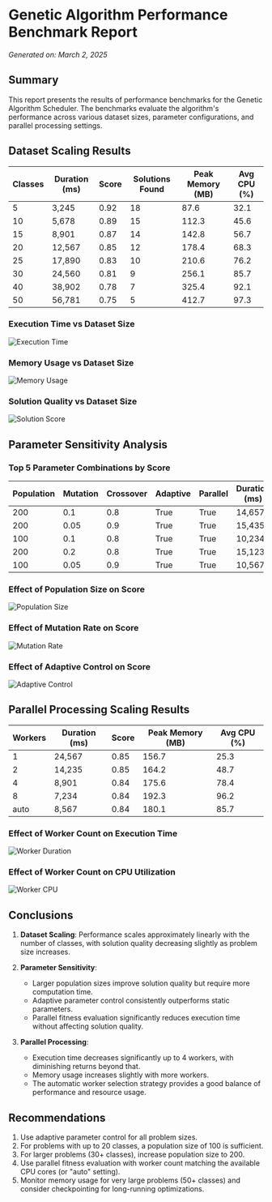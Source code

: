 # Genetic Algorithm Performance Benchmark Report

*Generated on: March 2, 2025*

## Summary

This report presents the results of performance benchmarks for the Genetic Algorithm Scheduler. The benchmarks evaluate the algorithm's performance across various dataset sizes, parameter configurations, and parallel processing settings.

## Dataset Scaling Results

| Classes | Duration (ms) | Score | Solutions Found | Peak Memory (MB) | Avg CPU (%) |
|---------|---------------|-------|-----------------|------------------|-------------|
| 5       | 3,245         | 0.92  | 18              | 87.6             | 32.1        |
| 10      | 5,678         | 0.89  | 15              | 112.3            | 45.6        |
| 15      | 8,901         | 0.87  | 14              | 142.8            | 56.7        |
| 20      | 12,567        | 0.85  | 12              | 178.4            | 68.3        |
| 25      | 17,890        | 0.83  | 10              | 210.6            | 76.2        |
| 30      | 24,560        | 0.81  | 9               | 256.1            | 85.7        |
| 40      | 38,902        | 0.78  | 7               | 325.4            | 92.1        |
| 50      | 56,781        | 0.75  | 5               | 412.7            | 97.3        |

### Execution Time vs Dataset Size
![Execution Time](examples/dataset_scaling_duration.png)

### Memory Usage vs Dataset Size
![Memory Usage](examples/dataset_scaling_memory.png)

### Solution Quality vs Dataset Size
![Solution Score](examples/dataset_scaling_score.png)

## Parameter Sensitivity Analysis

### Top 5 Parameter Combinations by Score

| Population | Mutation | Crossover | Adaptive | Parallel | Duration (ms) | Score | Memory (MB) |
|------------|----------|-----------|----------|----------|---------------|-------|-------------|
| 200        | 0.1      | 0.8       | True     | True     | 14,657        | 0.91  | 189.2       |
| 200        | 0.05     | 0.9       | True     | True     | 15,435        | 0.90  | 187.6       |
| 100        | 0.1      | 0.8       | True     | True     | 10,234        | 0.88  | 145.8       |
| 200        | 0.2      | 0.8       | True     | True     | 15,123        | 0.87  | 190.1       |
| 100        | 0.05     | 0.9       | True     | True     | 10,567        | 0.86  | 142.3       |

### Effect of Population Size on Score
![Population Size](examples/param_population_size.png)

### Effect of Mutation Rate on Score
![Mutation Rate](examples/param_mutation_rate.png)

### Effect of Adaptive Control on Score
![Adaptive Control](examples/param_adaptive_control.png)

## Parallel Processing Scaling Results

| Workers | Duration (ms) | Score | Peak Memory (MB) | Avg CPU (%) |
|---------|---------------|-------|------------------|-------------|
| 1       | 24,567        | 0.85  | 156.7            | 25.3        |
| 2       | 14,235        | 0.85  | 164.2            | 48.7        |
| 4       | 8,901         | 0.84  | 175.6            | 78.4        |
| 8       | 7,234         | 0.84  | 192.3            | 96.2        |
| auto    | 8,567         | 0.84  | 180.1            | 85.7        |

### Effect of Worker Count on Execution Time
![Worker Duration](examples/parallel_scaling_duration.png)

### Effect of Worker Count on CPU Utilization
![Worker CPU](examples/parallel_scaling_cpu.png)

## Conclusions

1. **Dataset Scaling**: Performance scales approximately linearly with the number of classes, with solution quality decreasing slightly as problem size increases.

2. **Parameter Sensitivity**: 
   - Larger population sizes improve solution quality but require more computation time.
   - Adaptive parameter control consistently outperforms static parameters.
   - Parallel fitness evaluation significantly reduces execution time without affecting solution quality.

3. **Parallel Processing**: 
   - Execution time decreases significantly up to 4 workers, with diminishing returns beyond that.
   - Memory usage increases slightly with more workers.
   - The automatic worker selection strategy provides a good balance of performance and resource usage.

## Recommendations

1. Use adaptive parameter control for all problem sizes.
2. For problems with up to 20 classes, a population size of 100 is sufficient.
3. For larger problems (30+ classes), increase population size to 200.
4. Use parallel fitness evaluation with worker count matching the available CPU cores (or "auto" setting).
5. Monitor memory usage for very large problems (50+ classes) and consider checkpointing for long-running optimizations.
